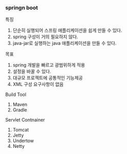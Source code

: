 ### springn boot

특징
1. 단순히 실행되어 스프링 애플리케이션을 쉽게 만들 수 있다.
2. spring 구성이 거의 필요하지 않다.
3. java-jar로 실행하는 java 애플리케이션을 만들 수 있다.

목표
1. spring 개발을 빠르고 광범위하게 적용
2. 설정을 바꿀 수 있다.
3. 대규모 프로젝트에 공통적인 기능제공
4. XML 구성 요구사항이 없음


Build Tool
1. Maven
2. Gradle


Servlet Contnainer
1. Tomcat
2. Jetty
3. Undertow
4. Netty